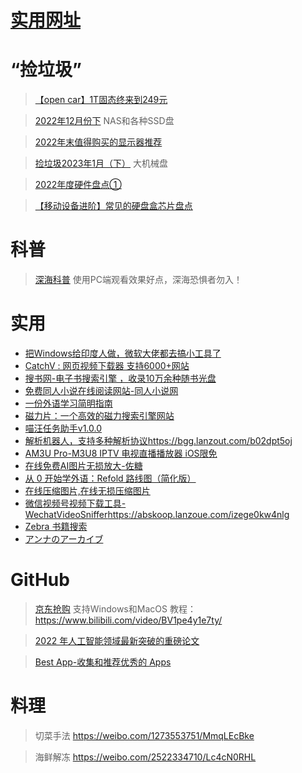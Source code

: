 # [实用网址](https://github.com/noteMay/blog/issues/27)

# “捡垃圾”

> [【open car】1T固态终来到249元](https://mp.weixin.qq.com/s/yyDCILA60m7dGU6o4TUVBg)

> [2022年12月份下](https://mp.weixin.qq.com/s/XJw6ugHlFRhPxqn-pl68CA)
NAS和各种SSD盘

> [2022年末值得购买的显示器推荐](https://mp.weixin.qq.com/s/W-RnnF9k74ik84mKANVAUA)

> [捡垃圾2023年1月（下）](https://mp.weixin.qq.com/s/K1kTwEj4rp5ph9DWm3y0yg)
大机械盘

> [2022年度硬件盘点①](https://mp.weixin.qq.com/s/_Kbfz39yMJA4ymX9BCELyg)

> [【移动设备进阶】常见的硬盘盒芯片盘点](https://mp.weixin.qq.com/s/iHpAsPdqhbK9T_srF_ESIA)

# 科普

> [深海科普](https://neal.fun/deep-sea/)
使用PC端观看效果好点，深海恐惧者勿入！

# 实用

- [把Windows给印度人做，微软大佬都去搞小工具了](https://mp.weixin.qq.com/s/nhSpEC0BCVeVC_o6f8OZ9Q)
- [CatchV : 网页视频下载器 支持6000+网站](https://catchv.fooish.com/)
- [搜书网-电子书搜索引擎 ，收录10万余种随书光盘](https://www.soushu.vip/)
- [免费同人小说在线阅读网站-同人小说网](https://www.trxs.cc/)
- [一份外语学习简明指南](https://wuyagege.substack.com/p/c51)
- [磁力片：一个高效的磁力搜索引擎网站](https://p7.btapp.cc/)
- [喵汪任务助手v1.0.0](https://www.ahhhhfs.com/35964/)
- [解析机器人，支持多种解析协议](https://www.ahhhhfs.com/35901/)<https://bgg.lanzout.com/b02dpt5oj>
- [AM3U Pro-M3U8 IPTV 电视直播播放器 iOS限免](https://apps.apple.com/cn/app/am3u-pro/id6443737201)
- [在线免费AI图片无损放大-佐糖](https://picwish.cn/image-enlarger)
- [从 0 开始学外语：Refold 路线图（简化版）](https://zhuanlan.zhihu.com/p/585666622)
- [在线压缩图片,在线无损压缩图片](https://www.bejson.com/ui/compress_img/)
- [微信视频号视频下载工具- WechatVideoSniffer](https://github.com/xuncv/WechatVideoSniffer)<https://abskoop.lanzoue.com/izege0kw4nlg>
- [Zebra 书籍搜索](https://zebra.9farm.com/)
- [アンナのアーカイブ](https://ja.annas-archive.org/)

# GitHub

> [京东抢购](https://github.com/zas023/JdBuyer)
支持Windows和MacOS
教程：https://www.bilibili.com/video/BV1pe4y1e7ty/

> [2022 年人工智能领域最新突破的重磅论文](https://github.com/louisfb01/best_AI_papers_2022)

> [Best App-收集和推荐优秀的 Apps](https://github.com/hzlzh/Best-App)

# 料理

> 切菜手法
<https://weibo.com/1273553751/MmqLEcBke>

> 海鲜解冻
<https://weibo.com/2522334710/Lc4cN0RHL>
